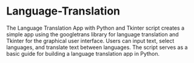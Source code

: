 # Language-Translation
The Language Translation App with Python and Tkinter script creates a simple app using the googletrans library for language translation and Tkinter for the graphical user interface. Users can input text, select languages, and translate text between languages. The script serves as a basic guide for building a language translation app in Python.
